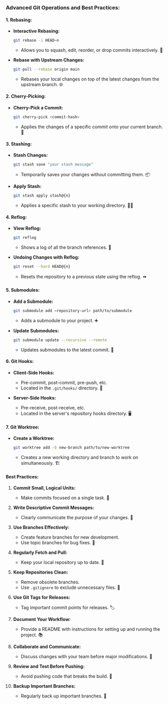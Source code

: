 ### Advanced Git Operations and Best Practices:

#### 1. **Rebasing:**

- **Interactive Rebasing:**
  ```bash
  git rebase -i HEAD~n
  ```
  - Allows you to squash, edit, reorder, or drop commits interactively. 🔄

- **Rebase with Upstream Changes:**
  ```bash
  git pull --rebase origin main
  ```
  - Rebases your local changes on top of the latest changes from the upstream branch. 🌐

#### 2. **Cherry-Picking:**

- **Cherry-Pick a Commit:**
  ```bash
  git cherry-pick <commit-hash>
  ```
  - Applies the changes of a specific commit onto your current branch. 🍒

#### 3. **Stashing:**

- **Stash Changes:**
  ```bash
  git stash save "your stash message"
  ```
  - Temporarily saves your changes without committing them. 📦

- **Apply Stash:**
  ```bash
  git stash apply stash@{n}
  ```
  - Applies a specific stash to your working directory. 🧑‍🎨

#### 4. **Reflog:**

- **View Reflog:**
  ```bash
  git reflog
  ```
  - Shows a log of all the branch references. 📜

- **Undoing Changes with Reflog:**
  ```bash
  git reset --hard HEAD@{n}
  ```
  - Resets the repository to a previous state using the reflog. ⏪

#### 5. **Submodules:**

- **Add a Submodule:**
  ```bash
  git submodule add <repository-url> path/to/submodule
  ```
  - Adds a submodule to your project. ➕

- **Update Submodules:**
  ```bash
  git submodule update --recursive --remote
  ```
  - Updates submodules to the latest commit. 🔄

#### 6. **Git Hooks:**

- **Client-Side Hooks:**
  - Pre-commit, post-commit, pre-push, etc.
  - Located in the `.git/hooks/` directory. 🎣

- **Server-Side Hooks:**
  - Pre-receive, post-receive, etc.
  - Located in the server's repository hooks directory. 🖥️

#### 7. **Git Worktree:**

- **Create a Worktree:**
  ```bash
  git worktree add -b new-branch path/to/new-worktree
  ```
  - Creates a new working directory and branch to work on simultaneously. 🏗️

#### Best Practices:

1. **Commit Small, Logical Units:**
   - Make commits focused on a single task. 🎯

2. **Write Descriptive Commit Messages:**
   - Clearly communicate the purpose of your changes. 📝

3. **Use Branches Effectively:**
   - Create feature branches for new development.
   - Use topic branches for bug fixes. 🌿

4. **Regularly Fetch and Pull:**
   - Keep your local repository up to date. 🔄

5. **Keep Repositories Clean:**
   - Remove obsolete branches.
   - Use `.gitignore` to exclude unnecessary files. 🧹

6. **Use Git Tags for Releases:**
   - Tag important commit points for releases. 🏷️

7. **Document Your Workflow:**
   - Provide a README with instructions for setting up and running the project. 📚

8. **Collaborate and Communicate:**
   - Discuss changes with your team before major modifications. 💬

9. **Review and Test Before Pushing:**
   - Avoid pushing code that breaks the build. 🚨

10. **Backup Important Branches:**
    - Regularly back up important branches. 💾